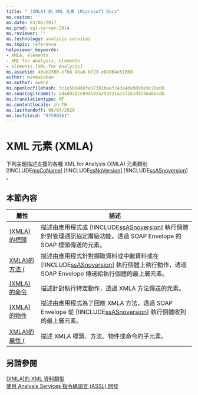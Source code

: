 ```yaml
---
title: " (XMLA) 的 XML 元素 |Microsoft Docs"
ms.custom: ''
ms.date: 03/06/2017
ms.prod: sql-server-2014
ms.reviewer: ''
ms.technology: analysis-services
ms.topic: reference
helpviewer_keywords:
- XMLA, elements
- XML for Analysis, elements
- elements [XML for Analysis]
ms.assetid: 40ab2360-efb6-4ba6-bf23-e84964e51008
author: minewiskan
ms.author: owend
ms.openlocfilehash: 5c1e5b046bfa57302baefc43a4da989be9c70e08
ms.sourcegitcommit: ad4d92dce894592a259721a1571b1d8736abacdb
ms.translationtype: MT
ms.contentlocale: zh-TW
ms.lasthandoff: 08/04/2020
ms.locfileid: "87599261"
---
```

# <a name="xml-elements-xmla"></a>XML 元素 (XMLA)
  下列主題描述支援的各種 XML for Analysis (XMLA) 元素類別 [!INCLUDE[msCoName](../../includes/msconame-md.md)] [!INCLUDE[ssNoVersion](../../includes/ssnoversion-md.md)] [!INCLUDE[ssASnoversion](../../includes/ssasnoversion-md.md)] 。  
  
## <a name="in-this-section"></a>本節內容  
  
|屬性|描述|  
|--------------|-----------------|  
|[&#40;XMLA&#41;的標頭](https://docs.microsoft.com/bi-reference/xmla/xml-elements-headers/xml-elements-headers)|描述由應用程式或 [!INCLUDE[ssASnoversion](../../includes/ssasnoversion-md.md)] 執行個體針對管理通訊協定層級功能，透過 SOAP Envelope 的 SOAP 標頭傳送的元素。|  
|[XMLA&#41;的方法 &#40;](https://docs.microsoft.com/bi-reference/xmla/xml-elements-methods)|描述由應用程式針對擷取資料或中繼資料或在 [!INCLUDE[ssASnoversion](../../includes/ssasnoversion-md.md)] 執行個體上執行動作，透過 SOAP Envelope 傳送給執行個體的最上層元素。|  
|[&#40;XMLA&#41;的命令](https://docs.microsoft.com/bi-reference/xmla/xml-elements-commands/xml-elements-commands)|描述針對執行特定動作，透過 XMLA 方法傳送的元素。|  
|[&#40;XMLA&#41;的物件](https://docs.microsoft.com/bi-reference/xmla/xml-elements-objects)|描述由應用程式為了回應 XMLA 方法，透過 SOAP Envelope 從 [!INCLUDE[ssASnoversion](../../includes/ssasnoversion-md.md)] 執行個體收到的最上層元素。|  
|[XMLA&#41;的屬性 &#40;](https://docs.microsoft.com/bi-reference/xmla/xml-elements-properties/xml-elements-properties)|描述 XMLA 標頭、方法、物件或命令的子元素。|  
  
## <a name="see-also"></a>另請參閱  
 [&#40;XMLA&#41;的 XML 資料類型](https://docs.microsoft.com/bi-reference/xmla/xml-data-types/xml-data-types-xmla)   
 [使用 Analysis Services 指令碼語言 &#40;ASSL&#41; 開發](../multidimensional-models/scripting-language-assl/developing-with-analysis-services-scripting-language-assl.md)  
  
  
